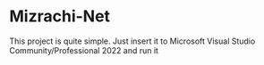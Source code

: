 ﻿# Mizrachi-Net
 This project is quite simple. Just insert it to Microsoft Visual Studio Community/Professional 2022 and run it

